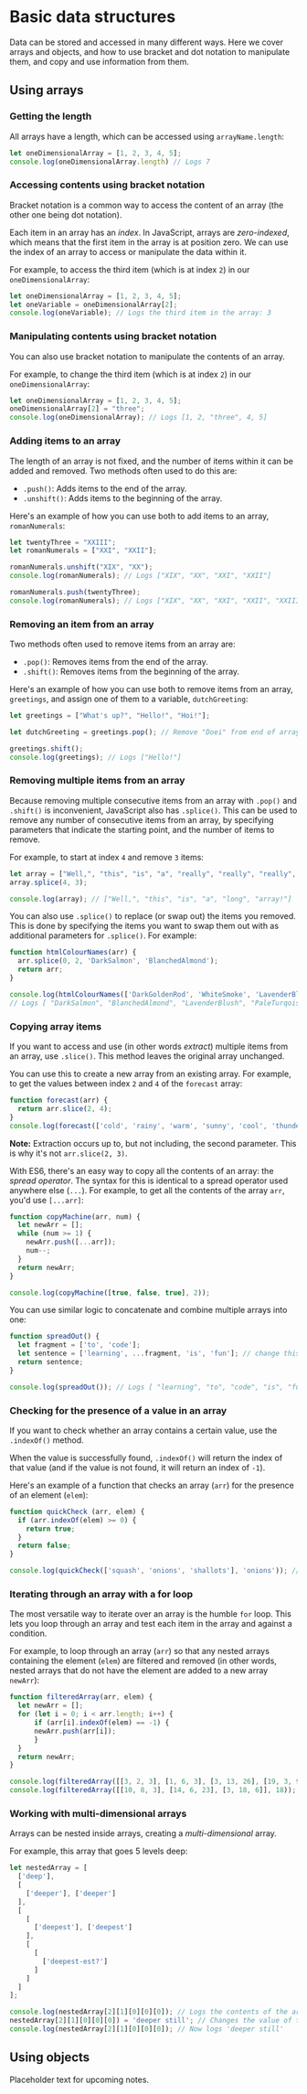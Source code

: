 # Basic data structures
Data can be stored and accessed in many different ways. Here we cover arrays and objects, and how to use bracket and dot notation to manipulate them, and copy and use information from them.

## Using arrays

### Getting the length
All arrays have a length, which can be accessed using `arrayName.length`:
```js
let oneDimensionalArray = [1, 2, 3, 4, 5];
console.log(oneDimensionalArray.length) // Logs 7
```

### Accessing contents using bracket notation
Bracket notation is a common way to access the content of an array (the other one being dot notation).

Each item in an array has an *index*. In JavaScript, arrays are *zero-indexed*, which means that the first item in the array is at position zero. We can use the index of an array to access or manipulate the data within it.

For example, to access the third item (which is at index `2`) in our `oneDimensionalArray`:
```js
let oneDimensionalArray = [1, 2, 3, 4, 5];
let oneVariable = oneDimensionalArray[2];
console.log(oneVariable); // Logs the third item in the array: 3
```

### Manipulating contents using bracket notation
You can also use bracket notation to manipulate the contents of an array.

For example, to change the third item (which is at index `2`) in our `oneDimensionalArray`:
```js
let oneDimensionalArray = [1, 2, 3, 4, 5];
oneDimensionalArray[2] = "three";
console.log(oneDimensionalArray); // Logs [1, 2, "three", 4, 5]
```

### Adding items to an array
The length of an array is not fixed, and the number of items within it can be added and removed. Two methods often used to do this are:
- `.push()`: Adds items to the end of the array.
- `.unshift()`: Adds items to the beginning of the array.

Here's an example of how you can use both to add items to an array, `romanNumerals`:
```js
let twentyThree = "XXIII";
let romanNumerals = ["XXI", "XXII"];

romanNumerals.unshift("XIX", "XX");
console.log(romanNumerals); // Logs ["XIX", "XX", "XXI", "XXII"]

romanNumerals.push(twentyThree);
console.log(romanNumerals); // Logs ["XIX", "XX", "XXI", "XXII", "XXIII"]
```

### Removing an item from an array
Two methods often used to remove items from an array are:
- `.pop()`: Removes items from the end of the array.
- `.shift()`: Removes items from the beginning of the array.

Here's an example of how you can use both to remove items from an array, `greetings`, and assign one of them to a variable, `dutchGreeting`:
```js
let greetings = ["What's up?", "Hello!", "Hoi!"];

let dutchGreeting = greetings.pop(); // Remove "Doei" from end of array, and assign it to `dutchGreeting`

greetings.shift();
console.log(greetings); // Logs ["Hello!"]
```

### Removing multiple items from an array
Because removing multiple consecutive items from an array with `.pop()` and `.shift()` is inconvenient, JavaScript also has `.splice()`. This can be used to remove any number of consecutive items from an array, by specifying parameters that indicate the starting point, and the number of items to remove.

For example, to start at index `4` and remove `3` items:
```js
let array = ["Well,", "this", "is", "a", "really", "really", "really", "long", "array!"];
array.splice(4, 3);

console.log(array); // ["Well,", "this", "is", "a", "long", "array!"]
```

You can also use `.splice()` to replace (or swap out) the items you removed. This is done by specifying the items you want to swap them out with as additional parameters for `.splice()`. For example:
```js
function htmlColourNames(arr) {
  arr.splice(0, 2, 'DarkSalmon', 'BlanchedAlmond');
  return arr;
}

console.log(htmlColourNames(['DarkGoldenRod', 'WhiteSmoke', 'LavenderBlush', 'PaleTurqoise', 'FireBrick']));
// Logs [ "DarkSalmon", "BlanchedAlmond", "LavenderBlush", "PaleTurqoise", "FireBrick" ]
```

### Copying array items
If you want to access and use (in other words *extract*) multiple items from an array, use `.slice()`. This method leaves the original array unchanged.

You can use this to create a new array from an existing array. For example, to get the values between index `2` and `4` of the `forecast` array:
```js
function forecast(arr) {
  return arr.slice(2, 4);
}
console.log(forecast(['cold', 'rainy', 'warm', 'sunny', 'cool', 'thunderstorms'])); // Logs ['warm', 'sunny']
```

**Note:** Extraction occurs up to, but not including, the second parameter. This is why it's not `arr.slice(2, 3)`.

With ES6, there's an easy way to copy all the contents of an array: the *spread operator*. The syntax for this is identical to a spread operator used anywhere else (`...`). For example, to get all the contents of the array `arr`, you'd use `[...arr]`:
```js
function copyMachine(arr, num) {
  let newArr = [];
  while (num >= 1) {
    newArr.push([...arr]);
    num--;
  }
  return newArr;
}

console.log(copyMachine([true, false, true], 2));
```
You can use similar logic to concatenate and combine multiple arrays into one:
```js
function spreadOut() {
  let fragment = ['to', 'code'];
  let sentence = ['learning', ...fragment, 'is', 'fun']; // change this line
  return sentence;
}

console.log(spreadOut()); // Logs [ "learning", "to", "code", "is", "fun" ]
```

### Checking for the presence of a value in an array
If you want to check whether an array contains a certain value, use the `.indexOf()` method.

When the value is successfully found, `.indexOf()` will return the index of that value (and if the value is not found, it will return an index of `-1`).

Here's an example of a function that checks an array (`arr`) for the presence of an element (`elem`):
```js
function quickCheck (arr, elem) {
  if (arr.indexOf(elem) >= 0) {
    return true;
  }
  return false;
}

console.log(quickCheck(['squash', 'onions', 'shallots'], 'onions')); // Logs true
```

### Iterating through an array with a for loop
The most versatile way to iterate over an array is the humble `for` loop. This lets you loop through an array and test each item in the array and against a condition.

For example, to loop through an array (`arr`) so that any nested arrays containing the element (`elem`) are filtered and removed (in other words, nested arrays that do not have the element are added to a new array `newArr`):
```js
function filteredArray(arr, elem) {
  let newArr = [];
  for (let i = 0; i < arr.length; i++) {
      if (arr[i].indexOf(elem) == -1) {
      newArr.push(arr[i]);
      }
  }
  return newArr;
}

console.log(filteredArray([[3, 2, 3], [1, 6, 3], [3, 13, 26], [19, 3, 9]], 3)); // Logs []
console.log(filteredArray([[10, 8, 3], [14, 6, 23], [3, 18, 6]], 18)); // Logs [[ 10, 8, 3 ], [ 14, 6, 23 ]]
```

### Working with multi-dimensional arrays
Arrays can be nested inside arrays, creating a *multi-dimensional* array.

For example, this array that goes 5 levels deep:
```js
let nestedArray = [
  ['deep'],
  [
    ['deeper'], ['deeper']
  ],
  [
    [
      ['deepest'], ['deepest']
    ],
    [
      [
        ['deepest-est?']
      ]
    ]
  ]
];

console.log(nestedArray[2][1][0][0][0]); // Logs the contents of the array nested five levels deep: 'deepest-est?'
nestedArray[2][1][0][0][0]) = 'deeper still'; // Changes the value of the datum from 'deepest-est?' to 'deeper still'
console.log(nestedArray[2][1][0][0][0]); // Now logs 'deeper still'
```

## Using objects
Placeholder text for upcoming notes.
